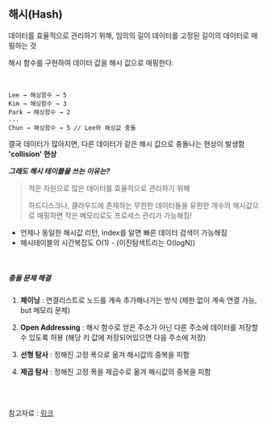 ## 해시(Hash)

데이터를 효율적으로 관리하기 위해, 임의의 길이 데이터를 고정된 길이의 데이터로 매핑하는 것

해시 함수를 구현하여 데이터 값을 해시 값으로 매핑한다.

<br>

```
Lee → 해싱함수 → 5
Kim → 해싱함수 → 3
Park → 해싱함수 → 2
...
Chun → 해싱함수 → 5 // Lee와 해싱값 충돌
```

결국 데이터가 많아지면, 다른 데이터가 같은 해시 값으로 충돌나는 현상이 발생함 **'collision' 현상**

***그래도 해시 테이블을 쓰는 이유는?***

> 적은 자원으로 많은 데이터를 효율적으로 관리하기 위해
>
> 하드디스크나, 클라우드에 존재하는 무한한 데이터들을 유한한 개수의 해시값으로 매핑하면 작은 메모리로도 프로세스 관리가 가능해짐!

- 언제나 동일한 해시값 리턴, index를 알면 빠른 데이터 검색이 가능해짐
- 해시테이블의 시간복잡도 O(1) - (이진탐색트리는 O(logN))

<br>

##### 충돌 문제 해결

1. **체이닝** : 연결리스트로 노드를 계속 추가해나가는 방식 
   (제한 없이 계속 연결 가능, but 메모리 문제)

2. **Open Addressing** : 해시 함수로 얻은 주소가 아닌 다른 주소에 데이터를 저장할 수 있도록 허용 (해당 키 값에 저장되어있으면 다음 주소에 저장)

3. **선형 탐사** : 정해진 고정 폭으로 옮겨 해시값의 중복을 피함
4. **제곱 탐사** : 정해진 고정 폭을 제곱수로 옮겨 해시값의 중복을 피함 

<br>

<br>

참고자료 : [링크](<https://ratsgo.github.io/data%20structure&algorithm/2017/10/25/hash/>)